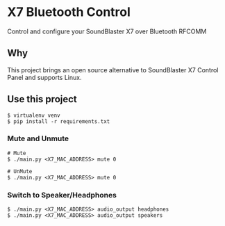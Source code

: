 # X7 Bluetooth Control

 Control and configure your SoundBlaster X7 over Bluetooth RFCOMM 

## Why

This project brings an open source alternative to SoundBlaster X7 Control Panel
and supports Linux.

## Use this project

```
$ virtualenv venv
$ pip install -r requirements.txt
```

### Mute and Unmute

```
# Mute
$ ./main.py <X7_MAC_ADDRESS> mute 0

# UnMute
$ ./main.py <X7_MAC_ADDRESS> mute 0
```

### Switch to Speaker/Headphones

```
$ ./main.py <X7_MAC_ADDRESS> audio_output headphones
$ ./main.py <X7_MAC_ADDRESS> audio_output speakers
```

